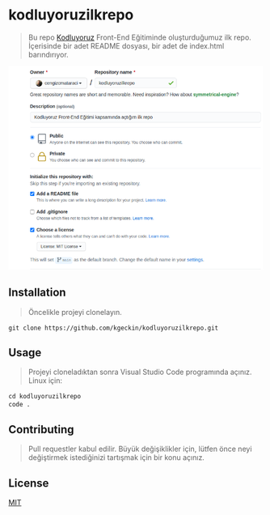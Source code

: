 # kodluyoruzilkrepo
>Bu repo [Kodluyoruz](https://www.kodluyoruz.org/) Front-End Eğitiminde oluşturduğumuz ilk repo. İçerisinde bir adet README dosyası, bir adet de index.html barındırıyor.

![This is an image](https://raw.githubusercontent.com/Kodluyoruz/taskforce/main/git/odev1/figures/github.png)
## Installation
>Öncelikle projeyi clonelayın. 
```
git clone https://github.com/kgeckin/kodluyoruzilkrepo.git
```
## Usage
>Projeyi cloneladıktan sonra Visual Studio Code programında açınız.
>Linux için:
```
cd kodluyoruzilkrepo
code .
```
## Contributing
>Pull requestler kabul edilir. Büyük değişiklikler için, lütfen önce neyi değiştirmek istediğinizi tartışmak için bir konu açınız.
## License
[MIT](https://choosealicense.com/licenses/mit/)
